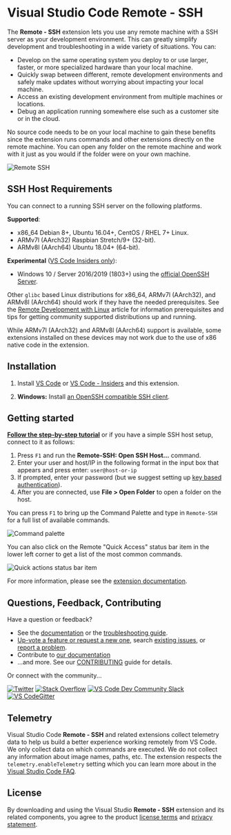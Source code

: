 # Visual Studio Code Remote - SSH

The **Remote - SSH** extension lets you use any remote machine with a SSH server as your development environment. This can greatly simplify development and troubleshooting in a wide variety of situations. You can:

- Develop on the same operating system you deploy to or use larger, faster, or more specialized hardware than your local machine.
- Quickly swap between different, remote development environments and safely make updates without worrying about impacting your local machine.
- Access an existing development environment from multiple machines or locations.
- Debug an application running somewhere else such as a customer site or in the cloud.

No source code needs to be on your local machine to gain these benefits since the extension runs commands and other extensions directly on the remote machine. You can open any folder on the remote machine and work with it just as you would if the folder were on your own machine.

![Remote SSH](https://microsoft.github.io/vscode-remote-release/images/ssh-readme.gif)

## SSH Host Requirements

You can connect to a running SSH server on the following platforms.

**Supported**:

- x86_64 Debian 8+, Ubuntu 16.04+, CentOS / RHEL 7+ Linux.
- ARMv7l (AArch32) Raspbian Stretch/9+ (32-bit).
- ARMv8l (AArch64) Ubuntu 18.04+ (64-bit).

**Experimental** ([VS Code Insiders only](https://code.visualstudio.com/insiders/)):

- Windows 10 / Server 2016/2019 (1803+) using the [official OpenSSH Server](https://docs.microsoft.com/windows-server/administration/openssh/openssh_install_firstuse).

Other `glibc` based Linux distributions for x86_64, ARMv7l (AArch32), and ARMv8l (AArch64) should work if they have the needed prerequisites. See the [Remote Development with Linux](https://aka.ms/vscode-remote/linux) article for information prerequisites and tips for getting community supported distributions up and running.

While ARMv7l (AArch32) and ARMv8l (AArch64) support is available, some extensions installed on these devices may not work due to the use of x86 native code in the extension.

## Installation

1. Install [VS Code](https://code.visualstudio.com/) or [VS Code - Insiders](https://code.visualstudio.com/insiders) and this extension.

2. **Windows:** Install [an OpenSSH compatible SSH client](https://aka.ms/vscode-remote/ssh/supported-clients).

## Getting started

**[Follow the step-by-step tutorial](https://aka.ms/vscode-remote/ssh/tutorial)** or if you have a simple SSH host setup, connect to it as follows:

1. Press `F1` and run the **Remote-SSH: Open SSH Host...** command.
2. Enter your user and host/IP in the following format in the input box that appears and press enter: `user@host-or-ip`
3. If prompted, enter your password (but we suggest setting up [key based authentication](https://aka.ms/vscode-remote/ssh/key-based-auth)).
4. After you are connected, use **File > Open Folder** to open a folder on the host.

You can press `F1` to bring up the Command Palette and type in `Remote-SSH` for a full list of available commands.

![Command palette](https://microsoft.github.io/vscode-remote-release/images/remote-ssh-command-palette.png)

You can also click on the Remote "Quick Access" status bar item in the lower left corner to get a list of the most common commands.

![Quick actions status bar item](https://microsoft.github.io/vscode-remote-release/images/remote-dev-status-bar.png)

For more information, please see the [extension documentation](https://aka.ms/vscode-remote/ssh).

## Questions, Feedback, Contributing

Have a question or feedback?

- See the [documentation](https://aka.ms/vscode-remote) or the [troubleshooting guide](https://aka.ms/vscode-remote/troubleshooting).
- [Up-vote a feature or request a new one](https://aka.ms/vscode-remote/feature-requests), search [existing issues](https://aka.ms/vscode-remote/issues), or [report a problem](https://aka.ms/vscode-remote/issues/new).
- Contribute to [our documentation](https://github.com/Microsoft/vscode-docs)
- ...and more. See our [CONTRIBUTING](https://aka.ms/vscode-remote/contributing) guide for details.

Or connect with the community...

[![Twitter](https://microsoft.github.io/vscode-remote-release/images/Twitter_Social_Icon_24x24.png)](https://aka.ms/vscode-remote/twitter) [![Stack Overflow](https://microsoft.github.io/vscode-remote-release/images/so-image-24x24.png)](https://stackoverflow.com/questions/tagged/vscode) [![VS Code Dev Community Slack](https://microsoft.github.io/vscode-remote-release/images/Slack_Mark-24x24.png)](https://aka.ms/vscode-dev-community) [![VS CodeGitter](https://microsoft.github.io/vscode-remote-release/images/gitter-icon-24x24.png)](https://gitter.im/Microsoft/vscode)

## Telemetry

Visual Studio Code **Remote - SSH** and related extensions collect telemetry data to help us build a better experience working remotely from VS Code. We only collect data on which commands are executed. We do not collect any information about image names, paths, etc. The extension respects the `telemetry.enableTelemetry` setting which you can learn more about in the [Visual Studio Code FAQ](https://aka.ms/vscode-remote/telemetry).

## License

By downloading and using the Visual Studio **Remote - SSH** extension and its related components, you agree to the product [license terms](https://go.microsoft.com/fwlink/?linkid=2077057) and [privacy statement](https://www.microsoft.com/en-us/privacystatement/EnterpriseDev/default.aspx).
